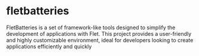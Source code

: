# fletbatteries
FletBatteries is a set of framework-like tools designed to simplify the development of applications with Flet. This project provides a user-friendly and highly customizable environment, ideal for developers looking to create applications efficiently and quickly
